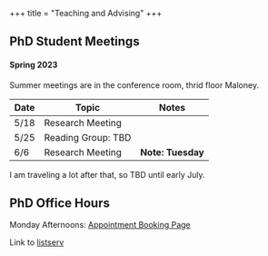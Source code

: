 +++
title = "Teaching and Advising"
+++

## PhD Student Meetings

#### Spring 2023

Summer meetings are in the conference room, thrid floor Maloney.  

| Date | Topic | Notes |
| ---- | ----- | ----- |
| 5/18 | Research Meeting |
| 5/25 | Reading Group: TBD |
| 6/6  | Research Meeting | **Note: Tuesday**

I am traveling a lot after that, so TBD until early July. 


## PhD Office Hours

Monday Afternoons: [Appointment Booking Page](https://calendar.app.google/3x7DhdbRKtNRhZSN9)  

Link to [listserv](https://listserv.bc.edu/sympa/info/murry_research)
